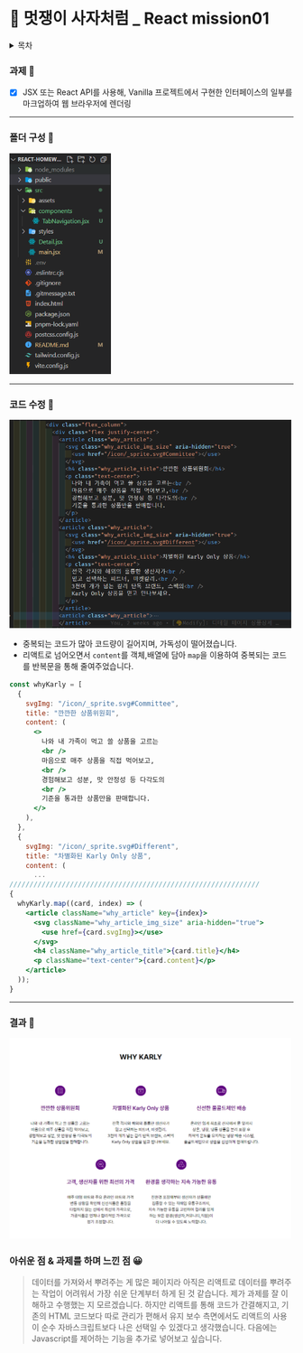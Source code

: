 # 🦁 멋쟁이 사자처럼 \_ React mission01

<details>
  <summary>목차</summary>
  <ul>
    <li><a href='#과제-🤗'>과제 🤗</a></li>
    <li><a href='#폴더-구성-'>폴더 구성 💼</a></li>
    <li><a href='#코드-수정-'>코드 수정 💊</a></li>
    <li><a href='#결과'>결과 🎉</a></li>
    <li><a href='#아쉬운-점--과제를-하며-느낀-점'>아쉬운 점 😥 & 과제를 하며 느낀 점 😀</a></li>
  </ul>
</details>

### 과제 🤗

- [x] JSX 또는 React API를 사용해, Vanilla 프로젝트에서 구현한
      인터페이스의 일부를 마크업하여 웹 브라우저에 렌더링

---

### 폴더 구성 💼

<img width="180" src="../readmeImages/image.png"></img>

---

### 코드 수정 💊

<img width="500" src="../readmeImages/image-1.png"></img>

- 중복되는 코드가 많아 코드량이 길어지며, 가독성이 떨어졌습니다.
- 리액트로 넘어오면서 `content`를 객체,배열에 담아 `map`을 이용하여 중복되는 코드를 반복문을 통해 줄여주었습니다.

```jsx
const whyKarly = [
  {
    svgImg: "/icon/_sprite.svg#Committee",
    title: "깐깐한 상품위원회",
    content: (
      <>
        나와 내 가족이 먹고 쓸 상품을 고르는
        <br />
        마음으로 매주 상품을 직접 먹어보고,
        <br />
        경험해보고 성분, 맛 안정성 등 다각도의
        <br />
        기준을 통과한 상품만을 판매합니다.
      </>
    ),
  },
  {
    svgImg: "/icon/_sprite.svg#Different",
    title: "차별화된 Karly Only 상품",
    content: (
      ...
//////////////////////////////////////////////////////////////
{
  whyKarly.map((card, index) => (
    <article className="why_article" key={index}>
      <svg className="why_article_img_size" aria-hidden="true">
        <use href={card.svgImg}></use>
      </svg>
      <h4 className="why_article_title">{card.title}</h4>
      <p className="text-center">{card.content}</p>
    </article>
  ));
}
```

---

### 결과 🎉

<img width="500" src="../readmeImages/image-2.png"></img>

### 아쉬운 점 & 과제를 하며 느낀 점 😀

> 데이터를 가져와서 뿌려주는 게 많은 페이지라 아직은 리액트로 데이터를 뿌려주는 작업이 어려워서 가장 쉬운 단계부터 하게 된 것 같습니다.
> 제가 과제를 잘 이해하고 수행했는 지 모르겠습니다. 하지만 리액트를 통해 코드가 간결해지고, 기존의 HTML 코드보다 따로 관리가 편해서 유지 보수 측면에서도 리액트의 사용이 순수 자바스크립트보다 나은 선택일 수 있겠다고 생각했습니다.
> 다음에는 Javascript를 제어하는 기능을 추가로 넣어보고 싶습니다.
